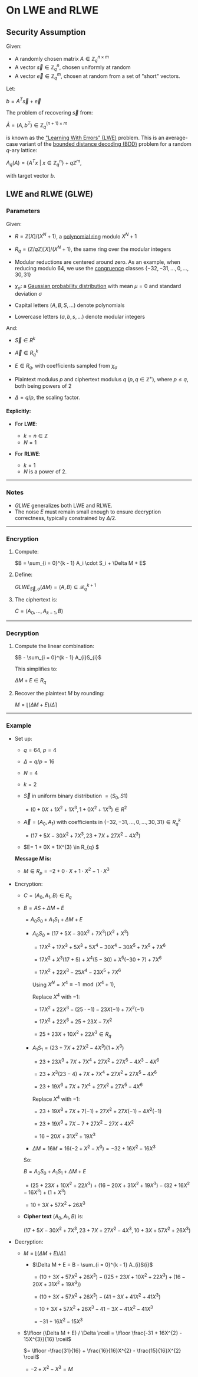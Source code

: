 # On LWE and RLWE

## Security Assumption

Given:

- A randomly chosen matrix $A \in \mathbb{Z}_q^{n \times m}$
- A vector $\vec{s} \in \mathbb{Z}_q^n$, chosen uniformly at random
- A vector $\vec{e} \in \mathbb{Z}_q^m$, chosen at random from a set of "short" vectors.

Let:

$b = A^{T} \vec{s} + \vec{e}$

The problem of recovering $\vec{s}$ from:

$\bar{A} = (A, b^{T}) \in \mathbb{Z}_q^{(n + 1) \times m}$

is known as the ["Learning With Errors" (LWE)](https://en.wikipedia.org/wiki/Learning_with_errors) problem. This is an average-case variant of the [bounded distance decoding (BDD)](https://en.wikipedia.org/wiki/Lattice_problem#Bounded_distance_decoding) problem for a random $q$-ary lattice:

$\Lambda_q(A) = \lbrace A^T x \ | \ x \in \mathbb{Z}_q^n \rbrace + q \mathbb{Z}^m,$

with target vector $b$.

## LWE and RLWE (GLWE)

### Parameters

Given:

- $R = \mathbb{Z}[X]/(X^N + 1)$, a [polynomial ring](https://en.wikipedia.org/wiki/Polynomial_ring) modulo $X^N + 1$

- $R_q = (\mathbb{Z}/q\mathbb{Z})[X]/(X^N + 1)$, the same ring over the modular integers

- Modular reductions are centered around zero. As an example, when reducing modulo $64$, we use the [congruence](https://en.wikipedia.org/wiki/Congruence_relation) classes $\lbrace-32, -31,..., 0,..., 30, 31\rbrace$

- $\chi_\sigma$: a [Gaussian probability distribution](https://en.wikipedia.org/wiki/Normal_distribution) with mean $\mu = 0$ and standard deviation $\sigma$

- Capital letters ($A, B, S, \dots$) denote polynomials

- Lowercase letters ($a, b, s, \dots$) denote modular integers

And:

- $\vec{S} \in R^k$

- $\vec{A} \in R_q^k$

- $E \in R_q$, with coefficients sampled from $\chi_\sigma$

- Plaintext modulus $p$ and ciphertext modulus $q$ ($p, q \in \mathbb{Z}^+$), where $p \leq q$, both being powers of 2

- $\Delta = q / p$, the scaling factor.

#### Explicitly:

- For **LWE**:
  - $k = n \in \mathbb{Z}$
  - $N = 1$

- For **RLWE**:
  - $k = 1$
  - $N$ is a power of 2.

---

### Notes

- $GLWE$ generalizes both LWE and RLWE.
- The noise $E$ must remain small enough to ensure decryption correctness, typically constrained by $\Delta / 2$.

---

### Encryption

1. Compute:

    $B = \sum_{i = 0}^{k - 1} A_i \cdot S_i + \Delta M + E$

2. Define:

    $GLWE_{\vec{S}, \sigma}(\Delta M) = (A, B) \subseteq \mathcal{R}_q^{k+1}$

3. The ciphertext is:
    
    $C = (A_0, \ldots, A_{k-1}, B)$

---

### Decryption

1. Compute the linear combination:

    $B - \sum_{i = 0}^{k - 1} A_{i}S_{i}$

    This simplifies to:
  
    $\Delta M + E \in R_q$

2. Recover the plaintext $M$ by rounding:

    $M = \lfloor (\Delta M + E) / \Delta \rceil$

---

### Example

- Set up:
  - $q=64$, $p=4$
  - $\Delta = q/p = 16$
  - $N = 4$
  - $k = 2$

  - $\vec{S}$ in uniform binary distribution $= (S_{0}, S{1})$
    
    $= (0 + 0X + 1X^{2} + 1X^{3}, 1 + 0X^{2} + 1X^{3}) \in R^{2}$

  - $\vec{A} = (A_{0}, A_{1})$ with coefficients in $\{-32, -31, ..., 0, ..., 30, 31\} \in R_{q}^{k}$
  
    $= (17 + 5X - 30X^{2} + 7X^{3}, 23 + 7X + 27X^{2} - 4X^{3})$
  
  - $E= 1 + 0X + 1X^{3}  \in R_{q} $

  **Message $M$ is:**

  - $M \in R_{p} = -2 + 0 \cdot X + 1 \cdot X^{2} - 1 \cdot X^{3}$


- Encryption:
  - $C = (A_{0}, A_{1}, B) \in R_{q}$
  - $B = AS + \Delta M + E$
    
    $= A_{0}S_{0} + A_{1}S_{1} + \Delta M + E$
    
      - $A_{0}S_{0} = (17 + 5X - 30X^{2} + 7X^{3})(X^{2} + X^{3})$

        $= 17X^{2} + 17X^{3} + 5X^{3} + 5X^{4} - 30X^{4} - 30X^{5} + 7X^{5} + 7X^{6}$
        
        $= 17X^{2} + X^{3}(17 + 5) + X^{4}(5 -30) + X^{5}(-30 + 7) + 7X^{6}$

        $= 17X^{2} + 22X^{3} - 25X^{4} - 23X^{5} + 7X^{6}$

        Using $X^{N} = X^{4} \equiv -1 \mod (X^{4} + 1)$,
        
        Replace $X^{4}$ with $-1$:

        $= 17X^{2} + 22X^{3} - (25 \cdot -1)  - 23X(-1) + 7X^{2}(-1)$

        $= 17X^{2} + 22X^{3} + 25 + 23X - 7X^{2}$

        $= 25 + 23X + 10X^{2} + 22X^{3} \in R_{q}$

      - $A_{1}S_{1} = (23 + 7X + 27X^{2} - 4X^{3})(1 + X^{3})$

        $= 23 + 23X^3 + 7X + 7X^{4} + 27X^{2} + 27 X^{5} - 4X^{3} - 4X^{6}$

        $= 23 + X^{3}(23 - 4) + 7X + 7X^{4} + 27X^{2} + 27X^{5} - 4X^{6}$

        $= 23 + 19X^{3} + 7X + 7X^{4} + 27X^{2} + 27X^{5} - 4X^{6}$
        
        Replace $X^{4}$ with $-1$:

        $= 23 + 19X^{3} + 7X + 7(-1) + 27X^{2} + 27X(-1) - 4X^2(-1)$

        $= 23 + 19X^{3} + 7X - 7 + 27X^{2} - 27X + 4X^{2}$

        $= 16 - 20X + 31X^{2} + 19X^{3}$
      
      - $\Delta M = 16M = 16(-2 + X^{2} - X^{3}) = -32 + 16X^{2} - 16X^{3}$

    So:

    $B = A_{0}S_{0} + A_{1}S_{1} + \Delta M + E$

    $= (25 + 23X + 10X^{2} + 22X^{3}) + (16 - 20X + 31X^{2} + 19X^{3}) - (32 + 16X^{2} - 16X^{3}) + (1 + X^{3})$

    $= 10 + 3X + 57X^{2} + 26 X^{3}$

  - **Cipher text** $(A_{0}, A_{1}, B)$ is:
  
    $(17 + 5X - 30X^{2} + 7X^{3}, 23 + 7X + 27X^{2} - 4X^{3}, 10 + 3X + 57X^{2} + 26 X^{3})$

- Decryption:
  - $M = \lfloor (\Delta M + E)/\Delta \rceil$
  
    - $\Delta M + E = B - \sum_{i = 0}^{k - 1} A_{i}S{i}$
    
      $=(10 + 3X + 57X^{2} + 26X^{3}) - ((25 + 23X + 10X^{2} + 22X^{3}) + (16 - 20X + 31X^{2} + 19X^{3}))$

      $= (10 + 3X + 57X^{2} + 26X^{3}) - (41 + 3X + 41X^{2} + 41X^{3})$

      $= 10 + 3X + 57X^{2} + 26X^{3} - 41 - 3X - 41X^{2} - 41X^{3}$

      $= -31 + 16X^{2} - 15X^{3}$

  - $\lfloor (\Delta M + E) / \Delta \rceil = \lfloor \frac{-31 + 16X^{2} - 15X^{3}}{16} \rceil$

      $= \lfloor -\frac{31}{16} + \frac{16}{16}X^{2} - \frac{15}{16}X^{2} \rceil$

      $= -2 + X^2 - X^3 = M$